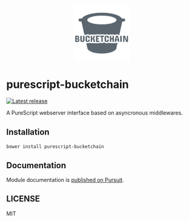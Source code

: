 <p align="center">
  <img src="logo.png?raw=true" alt="Bucketchain" width="150" />
</p>

# purescript-bucketchain

[![Latest release](http://img.shields.io/github/release/Bucketchain/purescript-bucketchain.svg)](https://github.com/Bucketchain/purescript-bucketchain/releases)

A PureScript webserver interface based on asyncronous middlewares.

## Installation

```
bower install purescript-bucketchain
```

## Documentation

Module documentation is [published on Pursuit](http://pursuit.purescript.org/packages/purescript-bucketchain).

## LICENSE

MIT
